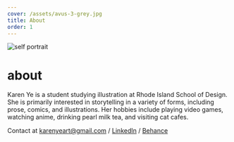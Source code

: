 ```yaml
---
cover: /assets/avus-3-grey.jpg
title: About
order: 1
---
```

![self portrait](/assets/avus-3-grey.jpg)

# about

Karen Ye is a student studying illustration at Rhode Island School of Design. She is primarily interested in storytelling in a variety of forms, including prose, comics, and illustrations. Her hobbies include playing video games, watching anime, drinking pearl milk tea, and visiting cat cafes.
<br>

Contact at karenyeart@gmail.com / [LinkedIn](https://www.linkedin.com/in/karen-ye/) / [Behance](https://www.behance.net/karenye)
